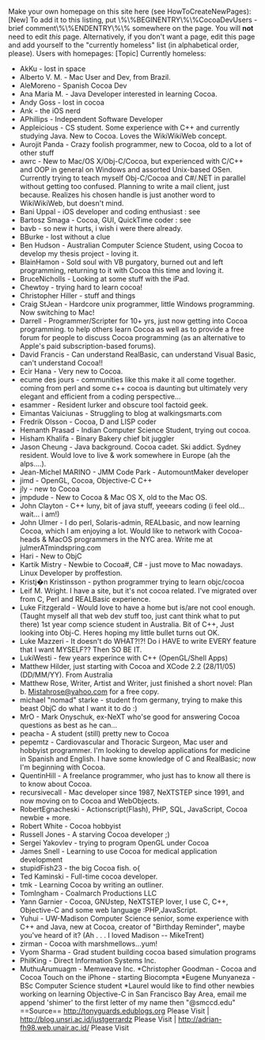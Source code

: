 
Make your own homepage on this site here (see HowToCreateNewPages): [New] To add it to this listing, put \\%\\%BEGINENTRY\\%\\%CocoaDevUsers - brief comment\\%\\%ENDENTRY\\%\\% somewhere on the page. You will **not** need to edit *this* page. Alternatively, if you don't want a page, edit this page and add yourself to the "currently homeless" list (in alphabetical order, please).
Users with homepages: [Topic]
Currently homeless:

* AkKu - lost in space
* Alberto V. M. - Mac User and Dev, from Brazil.
* AleMoreno - Spanish Cocoa Dev
* Ana Maria M. - Java Developer interested in learning Cocoa.
* Andy Goss - lost in cocoa
* Ank - the iOS nerd
* APhillips - Independent Software Developer
* Appleicious - CS student. Some experience with C++ and currently studying Java. New to Cocoa. Loves the WikiWikiWeb concept. 
* Aurojit Panda - Crazy foolish programmer, new to Cocoa, old to a lot of other stuff
* awrc - New to Mac/OS X/Obj-C/Cocoa, but experienced with C/C++ and OOP in general on Windows and assorted Unix-based OSen.  Currently trying to teach myself Obj-C/Cocoa and C#/.NET in parallel without getting too confused.  Planning to write a mail client, just because.  Realizes his chosen handle is just another word to WikiWikiWeb, but doesn't mind.
* Bani Uppal - iOS developer and coding enthusiast : see 
* Bartosz Smaga - Cocoa, GUI, QuickTime coder : see 
* bavb - so new it hurts, i wish i were there already.
* BBurke - lost without a clue
* Ben Hudson - Australian Computer Science Student, using Cocoa to develop my thesis project - loving it.
* BlainHamon - Sold soul with VB purgatory, burned out and left programming, returning to it with Cocoa this time and loving it. 
* BruceNicholls - Looking at some stuff with the iPad.
* Chewtoy - trying hard to learn cocoa!
* Christopher Hiller - stuff and things
* Craig StJean - Hardcore unix programmer, little Windows programming. Now switching to Mac!
* Darrell - Programmer/Scripter for 10+ yrs, just now getting into Cocoa programming. to help others learn Cocoa as well as to provide a free forum for people to discuss Cocoa programming (as an alternative to Apple's paid subscription-based forums).
* David Francis - Can understand RealBasic, can understand Visual Basic, can't understand Cocoa!!
* Ecir Hana - Very new to Cocoa.
* ecume des jours - communities like this make it all come together.  coming from perl and some c++ cocoa is daunting but ultimately very elegant and efficient from a coding perspective...
* esammer - Resident lurker and obscure tool factoid geek.
* Eimantas Vaiciunas - Struggling to blog at walkingsmarts.com
* Fredrik Olsson - Cocoa, D and LISP coder 
* Hemanth Prasad - Indian Computer Science Student, trying out cocoa. 
* Hisham Khalifa - Binary Bakery chief bit juggler
* Jason Cheung - Java background. Cocoa cadet. Ski addict. Sydney resident. Would love to live & work somewhere in Europe (ah the alps....).
* Jean-Michel MARINO - JMM Code Park - AutomountMaker developer 
* jimd - OpenGL, Cocoa, Objective-C C++
* jly - new to Cocoa
* jmpdude - New to Cocoa & Mac OS X, old to the Mac OS.
* John Clayton - C++ luny, bit of java stuff, yeeears coding (i feel old... wait... i am!)
* John Ulmer - I do perl, Solaris-admin, REALbasic, and now learning Cocoa, which I am enjoying a lot. Would like to network with Cocoa-heads & MacOS programmers in the NYC area. Write me at julmerATmindspring.com
* Hari - New to ObjC
* Kartik Mistry - Newbie to Cocoa#, C# - just move to Mac nowadays. Linux Developer by proffestion.
* Kristj�n Kristinsson - python programmer trying to learn objc/cocoa
* Leif M. Wright. I have a site, but it's not cocoa related. I've migrated over from C, Perl and REALBasic experience.
* Luke Fitzgerald - Would love to have a home but is/are not cool enough. (Taught myself all that web dev stuff too, just cant think what to put there)  1st year comp science student in Australia. Bit of C++, Just looking into Obj-C. Heres hoping my little bullet turns out OK.
* Luke Mazzeri - It doesn't do WHAT?!?!  Do i HAVE to write EVERY feature that I want MYSELF??  Then SO BE IT.
* LukiWesti - few years experince with C++ (OpenGL/Shell Apps)
* Matthew Hilder, just starting with Cocoa and XCode 2.2 (28/11/05) (DD/MM/YY). From Australia
* Matthew Rose, Writer, Artist and Writer, just finished a short novel: Plan b.  Mistahrose@yahoo.com for a free copy.
* michael "nomad" starke - student from germany, trying to make this beast ObjC do what I want it to do :)
* MrO - Mark Onyschuk, ex-NeXT who'se good for answering Cocoa questions as best as he can...
* peacha - A student (still) pretty new to Cocoa
* pepemtz - Cardiovascular and Thoracic Surgeon, Mac user and hobbyist programmer. I'm looking to develop applications for medicine in Spanish and English. I have some knowledge of C and RealBasic; now I'm beginning with Cocoa.
* QuentinHill - A freelance programmer, who just has to know all there is to know about Cocoa.
* recursivecall - Mac developer since 1987, NeXTSTEP since 1991, and now moving on to Cocoa and WebObjects. 
* RobertEgnacheski - Actionscript(Flash), PHP, SQL, JavaScript, Cocoa newbie + more.
* Robert White - Cocoa hobbyist
* Russell Jones - A starving Cocoa developer ;)
* Sergei Yakovlev - trying to program OpenGL under Cocoa
* James Snell - Learning to use Cocoa for medical application development
* stupidFish23 - the big Cocoa fish. o{
* Ted Kaminski - Full-time cocoa developer.
* tmk - Learning Cocoa by writing an outliner.
* TomIngham - Coalmarch Productions LLC
* Yann Garnier  - Cocoa, GNUstep, NeXTSTEP lover, I use C, C++, Objective-C and some web language :PHP,JavaScript.
* Yuhui - UW-Madison Computer Science senior, some experience with C++ and Java, new at Cocoa, creator of "Birthday Reminder", maybe you've heard of it? (Ah . . . I loved Madison -- MikeTrent)
* zirman - Cocoa with marshmellows...yum!
* Vyom Sharma - Grad student building cocoa based simulation programs
* PhilKing - Direct Information Systems Inc.
* MuthuArumuagm - Memweave Inc.
*Christopher Goodman - Cocoa and Cocoa Touch on the iPhone - starting Biocompta
*Eugene Munyaneza - BSc Computer Science student
*Laurel would like to find other newbies working on learning Objective-C in San Francisco Bay Area, email me append 'shimer' to the first letter of my name then "@smccd.edu"
==Source==
http://tonyguards.edublogs.org Please Visit | http://blog.unsri.ac.id/justgerrardz Please Visit | http://adrian-fh98.web.unair.ac.id/ Please Visit
